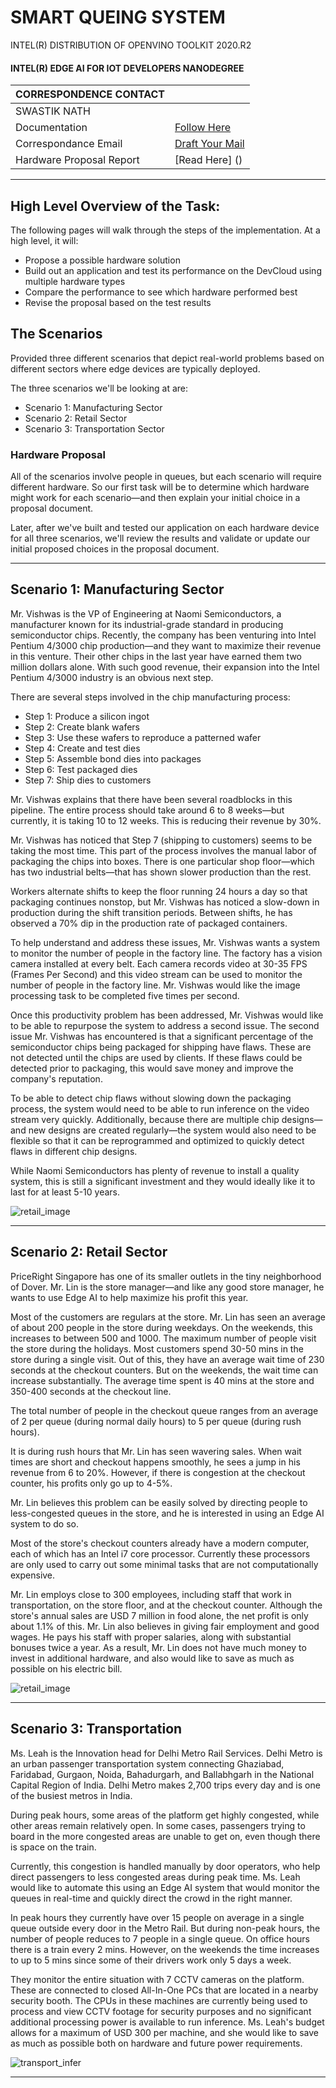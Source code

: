 # SMART QUEING SYSTEM
INTEL(R) DISTRIBUTION OF OPENVINO TOOLKIT 2020.R2
#### INTEL(R) EDGE AI FOR IOT DEVELOPERS NANODEGREE

| CORRESPONDENCE CONTACT                   |   |
|----------------------------------|--------------|
| SWASTIK NATH                      |                |
| Documentation    | [Follow Here](https://swastiknathgroup.com/iot_ud_2/)|
 | Correspondance Email |  [Draft Your Mail](mailto:swastiknath@outlook.com) |
|Hardware Proposal Report | [Read Here] ()

---
## High Level Overview of the Task:

The following pages will walk through the steps of the implementation. At a high level, it will:
 - Propose a possible hardware solution
 - Build out an application and test its performance on the DevCloud using multiple hardware types
 - Compare the performance to see which hardware performed best
 - Revise the proposal based on the test results

## The Scenarios
Provided three different scenarios that depict real-world problems based on different sectors where edge devices are typically deployed.

The three scenarios we'll be looking at are:

 - Scenario 1: Manufacturing Sector
 - Scenario 2: Retail Sector
 - Scenario 3: Transportation Sector


### Hardware Proposal
All of the scenarios involve people in queues, but each scenario will require different hardware. So our first task will be to determine which hardware might work for each scenario—and then explain your initial choice in a proposal document.

Later, after we've built and tested our application on each hardware device for all three scenarios, we'll review the results and validate or update our initial proposed choices in the proposal document.

---

## Scenario 1: Manufacturing Sector

Mr. Vishwas is the VP of Engineering at Naomi Semiconductors, a manufacturer known for its industrial-grade standard in producing semiconductor chips. Recently, the company has been venturing into Intel Pentium 4/3000 chip production—and they want to maximize their revenue in this venture. Their other chips in the last year have earned them two million dollars alone. With such good revenue, their expansion into the Intel Pentium 4/3000 industry is an obvious next step.

There are several steps involved in the chip manufacturing process:

- Step 1: Produce a silicon ingot
- Step 2: Create blank wafers
- Step 3: Use these wafers to reproduce a patterned wafer
- Step 4: Create and test dies
- Step 5: Assemble bond dies into packages
- Step 6: Test packaged dies
- Step 7: Ship dies to customers

Mr. Vishwas explains that there have been several roadblocks in this pipeline. The entire process should take around 6 to 8 weeks—but currently, it is taking 10 to 12 weeks. This is reducing their revenue by 30%.

Mr. Vishwas has noticed that Step 7 (shipping to customers) seems to be taking the most time. This part of the process involves the manual labor of packaging the chips into boxes. There is one particular shop floor—which has two industrial belts—that has shown slower production than the rest.

Workers alternate shifts to keep the floor running 24 hours a day so that packaging continues nonstop, but Mr. Vishwas has noticed a slow-down in production during the shift transition periods. Between shifts, he has observed a 70% dip in the production rate of packaged containers.

To help understand and address these issues, Mr. Vishwas wants a system to monitor the number of people in the factory line. The factory has a vision camera installed at every belt. Each camera records video at 30-35 FPS (Frames Per Second) and this video stream can be used to monitor the number of people in the factory line. Mr. Vishwas would like the image processing task to be completed five times per second.

Once this productivity problem has been addressed, Mr. Vishwas would like to be able to repurpose the system to address a second issue. The second issue Mr. Vishwas has encountered is that a significant percentage of the semiconductor chips being packaged for shipping have flaws. These are not detected until the chips are used by clients. If these flaws could be detected prior to packaging, this would save money and improve the company's reputation.

To be able to detect chip flaws without slowing down the packaging process, the system would need to be able to run inference on the video stream very quickly. Additionally, because there are multiple chip designs—and new designs are created regularly—the system would also need to be flexible so that it can be reprogrammed and optimized to quickly detect flaws in different chip designs.

While Naomi Semiconductors has plenty of revenue to install a quality system, this is still a significant investment and they would ideally like it to last for at least 5-10 years.

![retail_image](https://github.com/swastiknath/iot_ud_2/blob/master/images/manufacture.gif)

---

## Scenario 2: Retail Sector

PriceRight Singapore has one of its smaller outlets in the tiny neighborhood of Dover. Mr. Lin is the store manager—and like any good store manager, he wants to use Edge AI to help maximize his profit this year.

Most of the customers are regulars at the store. Mr. Lin has seen an average of about 200 people in the store during weekdays. On the weekends, this increases to between 500 and 1000. The maximum number of people visit the store during the holidays. Most customers spend 30-50 mins in the store during a single visit. Out of this, they have an average wait time of 230 seconds at the checkout counters. But on the weekends, the wait time can increase substantially. The average time spent is 40 mins at the store and 350-400 seconds at the checkout line.

The total number of people in the checkout queue ranges from an average of 2 per queue (during normal daily hours) to 5 per queue (during rush hours).

It is during rush hours that Mr. Lin has seen wavering sales. When wait times are short and checkout happens smoothly, he sees a jump in his revenue from 6 to 20%. However, if there is congestion at the checkout counter, his profits only go up to 4-5%.

Mr. Lin believes this problem can be easily solved by directing people to less-congested queues in the store, and he is interested in using an Edge AI system to do so.

Most of the store's checkout counters already have a modern computer, each of which has an Intel i7 core processor. Currently these processors are only used to carry out some minimal tasks that are not computationally expensive.

Mr. Lin employs close to 300 employees, including staff that work in transportation, on the store floor, and at the checkout counter. Although the store's annual sales are USD 7 million in food alone, the net profit is only about 1.1% of this. Mr. Lin also believes in giving fair employment and good wages. He pays his staff with proper salaries, along with substantial bonuses twice a year. As a result, Mr. Lin does not have much money to invest in additional hardware, and also would like to save as much as possible on his electric bill.

![retail_image](https://github.com/swastiknath/iot_ud_2/blob/master/images/retail.gif)

---
## Scenario 3: Transportation

Ms. Leah is the Innovation head for Delhi Metro Rail Services. Delhi Metro is an urban passenger transportation system connecting Ghaziabad, Faridabad, Gurgaon, Noida, Bahadurgarh, and Ballabhgarh in the National Capital Region of India. Delhi Metro makes 2,700 trips every day and is one of the busiest metros in India.

During peak hours, some areas of the platform get highly congested, while other areas remain relatively open. In some cases, passengers trying to board in the more congested areas are unable to get on, even though there is space on the train.

Currently, this congestion is handled manually by door operators, who help direct passengers to less congested areas during peak time. Ms. Leah would like to automate this using an Edge AI system that would monitor the queues in real-time and quickly direct the crowd in the right manner.

In peak hours they currently have over 15 people on average in a single queue outside every door in the Metro Rail. But during non-peak hours, the number of people reduces to 7 people in a single queue. On office hours there is a train every 2 mins. However, on the weekends the time increases to up to 5 mins since some of their drivers work only 5 days a week.

They monitor the entire situation with 7 CCTV cameras on the platform. These are connected to closed All-In-One PCs that are located in a nearby security booth. The CPUs in these machines are currently being used to process and view CCTV footage for security purposes and no significant additional processing power is available to run inference. Ms. Leah's budget allows for a maximum of USD 300 per machine, and she would like to save as much as possible both on hardware and future power requirements.

![transport_infer](https://github.com/swastiknath/iot_ud_2/blob/master/images/transport.gif)

---

